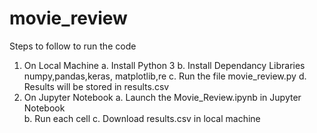 # movie_review

Steps to follow to run the code 
1. On Local Machine
  a. Install Python 3
  b. Install Dependancy Libraries numpy,pandas,keras, matplotlib,re
  c. Run the file movie_review.py
  d. Results will be stored in results.csv
2. On Jupyter Notebook
  a. Launch the Movie_Review.ipynb in Jupyter Notebook  
  b. Run each cell
  c. Download results.csv in local machine
  
    

  
